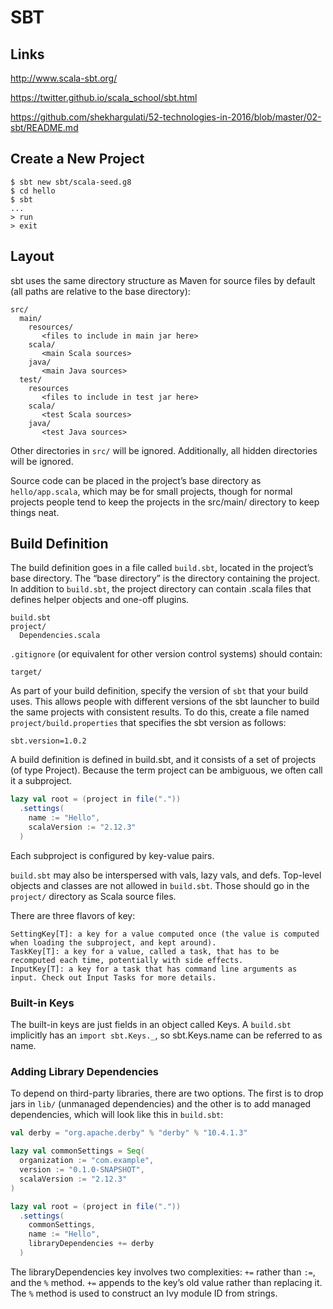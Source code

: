 

# SBT

## Links

http://www.scala-sbt.org/

https://twitter.github.io/scala_school/sbt.html

https://github.com/shekhargulati/52-technologies-in-2016/blob/master/02-sbt/README.md

## Create a New Project

```shell
$ sbt new sbt/scala-seed.g8
$ cd hello
$ sbt
...
> run
> exit
```

## Layout

sbt uses the same directory structure as Maven for source files by default (all paths are relative to the base directory):

```
src/
  main/
    resources/
       <files to include in main jar here>
    scala/
       <main Scala sources>
    java/
       <main Java sources>
  test/
    resources
       <files to include in test jar here>
    scala/
       <test Scala sources>
    java/
       <test Java sources>
```

Other directories in ``src/`` will be ignored. Additionally, all hidden directories will be ignored.

Source code can be placed in the project’s base directory as ``hello/app.scala``, which may be for small projects, though for normal projects people tend to keep the projects in the src/main/ directory to keep things neat.


## Build Definition

The build definition goes in a file called ``build.sbt``, located in the project’s base directory. The “base directory” is the directory containing the project.
In addition to ``build.sbt``, the project directory can contain .scala files that defines helper objects and one-off plugins.

```
build.sbt
project/
  Dependencies.scala
```

``.gitignore`` (or equivalent for other version control systems) should contain:

```
target/
```

As part of your build definition, specify the version of ``sbt`` that your build uses. This allows people with different versions of the sbt launcher to build the same projects with consistent results. 
To do this, create a file named ``project/build.properties`` that specifies the sbt version as follows:

```
sbt.version=1.0.2
```

A build definition is defined in build.sbt, and it consists of a set of projects (of type Project). Because the term project can be ambiguous, we often call it a subproject.

```scala
lazy val root = (project in file("."))
  .settings(
    name := "Hello",
    scalaVersion := "2.12.3"
  )
```

Each subproject is configured by key-value pairs.

``build.sbt`` may also be interspersed with vals, lazy vals, and defs. Top-level objects and classes are not allowed in ``build.sbt``.
Those should go in the ``project/`` directory as Scala source files.

There are three flavors of key:

```
SettingKey[T]: a key for a value computed once (the value is computed when loading the subproject, and kept around).
TaskKey[T]: a key for a value, called a task, that has to be recomputed each time, potentially with side effects.
InputKey[T]: a key for a task that has command line arguments as input. Check out Input Tasks for more details.
```

### Built-in Keys 

The built-in keys are just fields in an object called Keys. A ``build.sbt`` implicitly has an ``import sbt.Keys._``, so sbt.Keys.name can be referred to as name.


### Adding Library Dependencies 

To depend on third-party libraries, there are two options. The first is to drop jars in ``lib/`` (unmanaged dependencies) and the other is to add managed dependencies, which will look like this in ``build.sbt``:

```scala
val derby = "org.apache.derby" % "derby" % "10.4.1.3"

lazy val commonSettings = Seq(
  organization := "com.example",
  version := "0.1.0-SNAPSHOT",
  scalaVersion := "2.12.3"
)

lazy val root = (project in file("."))
  .settings(
    commonSettings,
    name := "Hello",
    libraryDependencies += derby
  )
```

The libraryDependencies key involves two complexities: ``+=`` rather than ``:=``, and the ``%`` method. ``+=`` appends to the key’s old value rather than replacing it. 
The ``%`` method is used to construct an Ivy module ID from strings.
